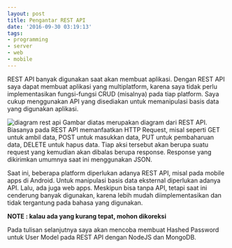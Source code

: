 ```yaml
---
layout: post
title: Pengantar REST API
date: '2016-09-30 03:19:13'
tags:
- programming
- server
- web
- mobile
---
```


REST API banyak digunakan saat akan membuat aplikasi. Dengan REST API saya dapat membuat aplikasi yang multiplatform, karena saya tidak perlu implementasikan fungsi-fungsi CRUD (misalnya) pada tiap platform. Saya cukup menggunakan API yang disediakan untuk memanipulasi basis data yang digunakan aplikasi.

![diagram rest api](https://rizkidoank.sgp1.digitaloceanspaces.com/rizkidoank/images/2016/09/rest_01.png)
Gambar diatas merupakan diagram dari REST API. Biasanya pada REST API memanfaatkan HTTP Request, misal seperti GET untuk ambil data, POST untuk masukkan data, PUT untuk pembaharuan data, DELETE untuk hapus data. Tiap aksi tersebut akan berupa suatu request yang kemudian akan dibalas berupa response. Response yang dikirimkan umumnya saat ini menggunakan JSON.

Saat ini, beberapa platform diperlukan adanya REST API, misal pada mobile apps di Android. Untuk manipulasi basis data eksternal diperlukan adanya API. Lalu, ada juga web apps. Meskipun bisa tanpa API, tetapi saat ini cenderung banyak digunakan, karena lebih mudah diimplementasikan dan tidak tergantung pada bahasa yang digunakan.


**NOTE : kalau ada yang kurang tepat, mohon dikoreksi**

Pada tulisan selanjutnya saya akan mencoba membuat Hashed Password untuk User Model pada REST API dengan NodeJS dan MongoDB.